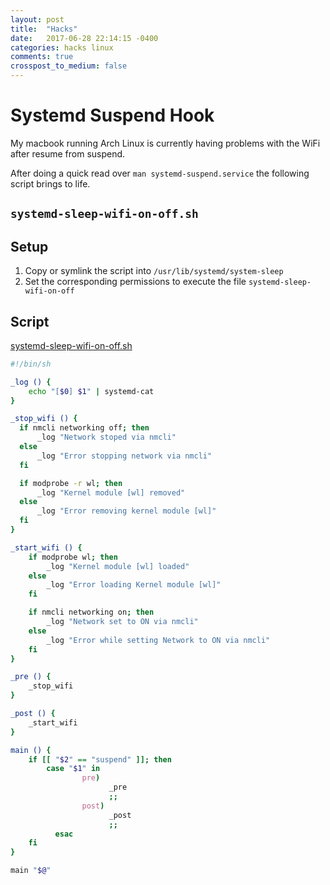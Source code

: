 ```yaml
---
layout: post
title:  "Hacks"
date:   2017-06-28 22:14:15 -0400
categories: hacks linux
comments: true
crosspost_to_medium: false
---
```


# Systemd Suspend Hook

My macbook running Arch Linux is currently having problems with the WiFi after
resume from suspend.

After doing a quick read over `man systemd-suspend.service` the following script brings to life.

## `systemd-sleep-wifi-on-off.sh`

## Setup

 1. Copy or symlink the script into `/usr/lib/systemd/system-sleep`
 1. Set the corresponding permissions to execute the file `systemd-sleep-wifi-on-off`

## Script

[systemd-sleep-wifi-on-off.sh](./systemd-sleep-wifi-on-off.sh)

```sh
#!/bin/sh

_log () {
	echo "[$0] $1" | systemd-cat
}

_stop_wifi () {
  if nmcli networking off; then
      _log "Network stoped via nmcli"
  else
      _log "Error stopping network via nmcli"
  fi

  if modprobe -r wl; then
      _log "Kernel module [wl] removed"
  else
      _log "Error removing kernel module [wl]"
  fi
}

_start_wifi () {
	if modprobe wl; then
        _log "Kernel module [wl] loaded"
    else
        _log "Error loading Kernel module [wl]"
    fi

	if nmcli networking on; then
        _log "Network set to ON via nmcli"
    else
        _log "Error while setting Network to ON via nmcli"
    fi
}

_pre () {
	_stop_wifi
}

_post () {
	_start_wifi
}

main () {
    if [[ "$2" == "suspend" ]]; then
        case "$1" in
		        pre)
			          _pre
			          ;;
		        post)
			          _post
			          ;;
	      esac
    fi
}

main "$@"
```
